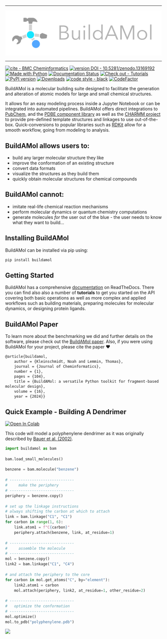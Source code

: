
---

![](docs/_resources/logo_large.png)

---

[![cite - BMC Cheminformatics](https://img.shields.io/badge/cite-BMC_Cheminformatics-50EDEA)](https://jcheminf.biomedcentral.com/articles/10.1186/s13321-024-00900-6)
[![version DOI - 10.5281/zenodo.13169192](https://img.shields.io/badge/version_DOI-10.5281%2Fzenodo.13169192-blue)](https://doi.org/10.5281/zenodo.13169192)
[![Made with Python](https://img.shields.io/badge/Python->=3.8-blue?logo=python&logoColor=white)](https://python.org "Go to Python homepage")
[![Documentation Status](https://readthedocs.org/projects/biobuild/badge/?version=latest)](https://biobuild.readthedocs.io/en/latest/?badge=latest)
[![Check out - Tutorials](https://img.shields.io/badge/check_out-Tutorials-e61882)](https://biobuild.readthedocs.io/en/latest/tutorials.html)
[![PyPI version](https://badge.fury.io/py/buildamol.svg)](https://badge.fury.io/py/buildamol)
[![Downloads](https://static.pepy.tech/badge/buildamol)](https://pepy.tech/project/buildamol)
[![code style - black](https://img.shields.io/badge/code_style-black-black)](https://black.readthedocs.io/ "Go to Black homepage")
[![CodeFactor](https://www.codefactor.io/repository/github/noahhenrikkleinschmidt/buildamol/badge/main)](https://www.codefactor.io/repository/github/noahhenrikkleinschmidt/buildamol/overview/main)


BuildAMol is a molecular building suite designed to facilitate the generation and alteration of atomic models for large and small chemical structures.

It allows for an easy modeling process inside a Jupyter Notebook  or can be integrated into automated pipelines. BuildAMol offers direct integrations to [PubChem](https://pubchem.ncbi.nlm.nih.gov), and the [PDBE component library](https://www.google.com/search?client=safari&rls=en&q=pdbe+component+library&ie=UTF-8&oe=UTF-8) as well as the [CHARMM project](http://charmm-gui.org) to provide pre-defined template structures and linkages to use out-of-the-box. Quick-conversions to popular libraries such as [RDKit](https://www.rdkit.org) allow for a smooth workflow, going from modeling to analysis.

BuildAMol allows users to:
--------------------------
- build any larger molecular structure they like
- improve the conformation of an existing structure
- convert data formats
- visualize the structures as they build them
- quickly obtain molecular structures for chemical compounds

BuildAMol cannot:
-----------------
- imitate real-life chemical reaction mechanisms
- perform molecular dynamics or quantum chemistry computations
- generate molecules _for_ the user out of the blue - the user needs to know what they want to build...


Installing BuildAMol
--------------------

BuildAMol can be installed via pip using:

```bash
pip install buildamol
```

Getting Started
---------------
BuildAMol has a comprehensive [documentation](https://biobuild.readthedocs.io/en/latest/) on ReadTheDocs. There you can find also also a number of **tutorials** to get you started on the API covering both basic operations as well as more complex and applied workflows such as building materials, preparing molecules for molecular dynamics, or designing protein ligands. 

BuildAMol Paper
---------------
To learn more about the benchmarking we did and further details on the software, please check out the [BuildAMol paper](https://jcheminf.biomedcentral.com/articles/10.1186/s13321-024-00900-6). Also, if you were using BuildAMol for your project, please cite the paper :heart:

```
@article{buildamol,
	author = {Kleinschmidt, Noah and Lemmin, Thomas},
	journal = {Journal of Cheminformatics},
	number = {1},
	pages = {104},
	title = {BuildAMol: a versatile Python toolkit for fragment-based molecular design},
	volume = {16},
	year = {2024}}
```

Quick Example - Building A Dendrimer
------------------------------------
[![Open In Colab](https://colab.research.google.com/assets/colab-badge.svg)](https://githubtocolab.com/NoahHenrikKleinschmidt/buildamol/blob/dev/docs/examples/_colab_building_polyphenylene.ipynb)


This code will model a polyphenylene dendrimer as it was originally described by [Bauer et al. (2002)](https://doi.org/10.1002/1521-3765(20020902)8:17<3858::AID-CHEM3858>3.0.CO;2-5). 
```python
import buildamol as bam

bam.load_small_molecules()

benzene = bam.molecule("benzene")

# -----------------------------
#     make the periphery
# -----------------------------
periphery = benzene.copy()

# set up the linkage instructions
# always shifting the carbon at which to attach
link = bam.linkage("C1", "C1")
for carbon in range(1, 6):
    link.atom1 = f"C{carbon}"
    periphery.attach(benzene, link, at_residue=1)

# -----------------------------
#     assemble the molecule
# -----------------------------
mol = benzene.copy()
link2 = bam.linkage("C1", "C4")

# and attach the periphery to the core
for carbon in mol.get_atoms("C", by="element"):
    link2.atom1 = carbon
    mol.attach(periphery, link2, at_residue=1, other_residue=2)

# -----------------------------
#   optimize the conformation
# -----------------------------
mol.optimize()
mol.to_pdb("polyphenylene.pdb")
```

![](support/graphics/polyphenylene.gif)
